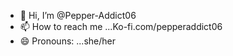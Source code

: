 - 👋 Hi, I’m @Pepper-Addict06
- 📫 How to reach me ...Ko-fi.com/pepperaddict06
- 😄 Pronouns: ...she/her


<!---
Pepper-Addict06/Pepper-Addict06 is a ✨ special ✨ repository because its `README.md` (this file) appears on your GitHub profile.
You can click the Preview link to take a look at your changes.
--->
